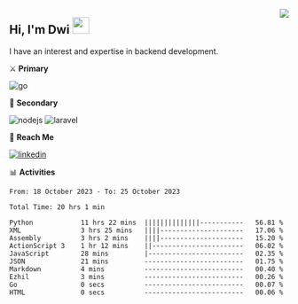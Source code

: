 [<img src="https://komarev.com/ghpvc/?username=masred&color=green&style=flat-square&label=Profile+Views" align="right">](github.com/masred)

## Hi, I'm Dwi <img src="https://raw.githubusercontent.com/MartinHeinz/MartinHeinz/master/wave.gif" width="30px">

I have an interest and expertise in backend development.

⚔️ **Primary**

![go](https://img.shields.io/badge/---?logo=go&label=Golang&style=social)

🔪 **Secondary**

![nodejs](https://img.shields.io/badge/---?logo=node.js&label=Node.js&style=social&logoColor=green)
![laravel](https://img.shields.io/badge/---?logo=laravel&label=Laravel&style=social)

🔗 **Reach Me**

[![linkedin](https://img.shields.io/badge/---?logo=linkedin&label=LinkedIn&style=social)](https://linkedin.com/in/dwifitriyanto)

📊 **Activities**

<!--START_SECTION:waka-->

```all_time
From: 18 October 2023 - To: 25 October 2023

Total Time: 20 hrs 1 min

Python            11 hrs 22 mins  ||||||||||||||-----------   56.81 %
XML               3 hrs 25 mins   ||||---------------------   17.06 %
Assembly          3 hrs 2 mins    ||||---------------------   15.20 %
ActionScript 3    1 hr 12 mins    ||-----------------------   06.02 %
JavaScript        28 mins         |------------------------   02.35 %
JSON              21 mins         -------------------------   01.75 %
Markdown          4 mins          -------------------------   00.40 %
Ezhil             3 mins          -------------------------   00.26 %
Go                0 secs          -------------------------   00.07 %
HTML              0 secs          -------------------------   00.06 %
```

<!--END_SECTION:waka-->
